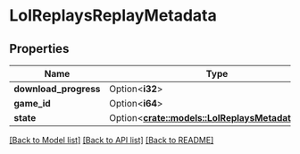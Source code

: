 # LolReplaysReplayMetadata

## Properties

Name | Type | Description | Notes
------------ | ------------- | ------------- | -------------
**download_progress** | Option<**i32**> |  | [optional]
**game_id** | Option<**i64**> |  | [optional]
**state** | Option<[**crate::models::LolReplaysMetadataState**](LolReplaysMetadataState.md)> |  | [optional]

[[Back to Model list]](../README.md#documentation-for-models) [[Back to API list]](../README.md#documentation-for-api-endpoints) [[Back to README]](../README.md)


